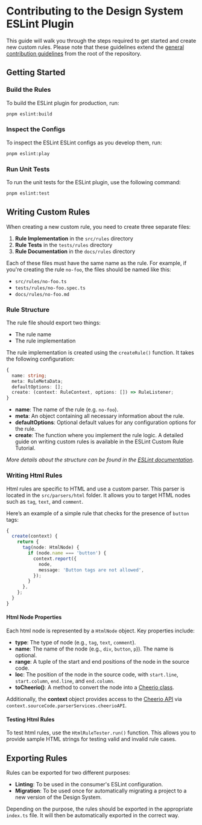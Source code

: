 # Contributing to the Design System ESLint Plugin


This guide will walk you through the steps required to get started and create new custom rules.
Please note that these guidelines extend the [general contribution guidelines](../../CONTRIBUTING.md) from the root of the repository.

## Getting Started

### Build the Rules

To build the ESLint plugin for production, run:

```bash
pnpm eslint:build
```

### Inspect the Configs

To inspect the ESLint ESLint configs as you develop them, run:

```bash
pnpm eslint:play
```

### Run Unit Tests

To run the unit tests for the ESLint plugin, use the following command:

```bash
pnpm eslint:test
```

## Writing Custom Rules

When creating a new custom rule, you need to create three separate files:

1. **Rule Implementation** in the `src/rules` directory
2. **Rule Tests** in the `tests/rules` directory 
3. **Rule Documentation** in the `docs/rules` directory

Each of these files must have the same name as the rule.
For example, if you're creating the rule `no-foo`, the files should be named like this:

- `src/rules/no-foo.ts`
- `tests/rules/no-foo.spec.ts`
- `docs/rules/no-foo.md`

### Rule Structure

The rule file should export two things:

- The rule name
- The rule implementation

The rule implementation is created using the `createRule()` function.
It takes the following configuration:

```ts
{
  name: string;
  meta: RuleMetaData;
  defaultOptions: [];
  create: (context: RuleContext, options: []) => RuleListener;
}
```

- **name**: The name of the rule (e.g. `no-foo`).
- **meta**: An object containing all necessary information about the rule.
- **defaultOptions**: Optional default values for any configuration options for the rule.
- **create**: The function where you implement the rule logic. A detailed guide on writing custom rules is available in the ESLint Custom Rule Tutorial.

_More details about the structure can be found in the [ESLint documentation](https://eslint.org/docs/latest/extend/custom-rules#rule-structure)._

### Writing Html Rules

Html rules are specific to HTML and use a custom parser.
This parser is located in the `src/parsers/html` folder.
It allows you to target HTML nodes such as `tag`, `text`, and `comment`.

Here’s an example of a simple rule that checks for the presence of `button` tags:

```ts
{
  create(context) {
    return {
      tag(node: HtmlNode) {
        if (node.name === 'button') {
          context.report({
            node,
            message: 'Button tags are not allowed',
          });
        }
      },
    };
  }
}
```

#### Html Node Properties

Each html node is represented by a `HtmlNode` object.
Key properties include:

- **type**: The type of node (e.g., `tag`, `text`, `comment`).
- **name**: The name of the node (e.g., `div`, `button`, `p`)). The name is optional.
- **range**: A tuple of the start and end positions of the node in the source code.
- **loc**: The position of the node in the source code, with `start.line`, `start.column`, `end.line`, and `end.column`.
- **toCheerio()**: A method to convert the node into a [Cheerio class](https://cheerio.js.org/docs/api/classes/Cheerio).

Additionally, the **context** object provides access to the [Cheerio API](https://cheerio.js.org/docs/api/interfaces/CheerioAPI) via `context.sourceCode.parserServices.cheerioAPI`.

#### Testing Html Rules

To test html rules, use the `HtmlRuleTester.run()` function.
This allows you to provide sample HTML strings for testing valid and invalid rule cases.

## Exporting Rules

Rules can be exported for two different purposes:

- **Linting**: To be used in the consumer's ESLint configuration.
- **Migration**: To be used once for automatically migrating a project to a new version of the Design System.

Depending on the purpose, the rules should be exported in the appropriate `index.ts` file.
It will then be automatically exported in the correct way.